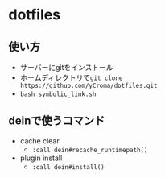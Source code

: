 # dotfiles

## 使い方

- サーバーにgitをインストール
- ホームディレクトリで`git clone https://github.com/yCroma/dotfiles.git`
- `bash symbolic_link.sh`

## deinで使うコマンド

- cache clear
    - `:call dein#recache_runtimepath()`
- plugin install
    - `:call dein#install()`
